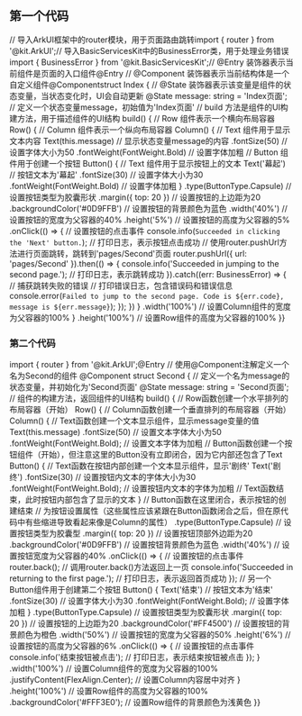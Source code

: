 ## 第一个代码
// 导入ArkUI框架中的router模块，用于页面路由跳转import { router } from '@kit.ArkUI';// 导入BasicServicesKit中的BusinessError类，用于处理业务错误import { BusinessError } from '@kit.BasicServicesKit';// @Entry 装饰器表示当前组件是页面的入口组件@Entry  // @Component 装饰器表示当前结构体是一个自定义组件@Componentstruct Index {  // @State 装饰器表示该变量是组件的状态变量，当状态变化时，UI会自动更新  @State message: string = 'Index页面'; // 定义一个状态变量message，初始值为'Index页面'  // build 方法是组件的UI构建方法，用于描述组件的UI结构  build() {    // Row 组件表示一个横向布局容器    Row() {      // Column 组件表示一个纵向布局容器      Column() {        // Text 组件用于显示文本内容        Text(this.message) // 显示状态变量message的内容          .fontSize(50) // 设置字体大小为50          .fontWeight(FontWeight.Bold) // 设置字体加粗        // Button 组件用于创建一个按钮        Button() {          // Text 组件用于显示按钮上的文本          Text('幕起') // 按钮文本为'幕起'            .fontSize(30) // 设置字体大小为30            .fontWeight(FontWeight.Bold) // 设置字体加粗        }        .type(ButtonType.Capsule) // 设置按钮类型为胶囊形状        .margin({ top: 20 }) // 设置按钮的上边距为20        .backgroundColor('#0D9FFB') // 设置按钮的背景颜色为蓝色        .width('40%') // 设置按钮的宽度为父容器的40%        .height('5%') // 设置按钮的高度为父容器的5%        .onClick(() => { // 设置按钮的点击事件          console.info(`Succeeded in clicking the 'Next' button.`); // 打印日志，表示按钮点击成功          // 使用router.pushUrl方法进行页面跳转，跳转到'pages/Second'页面          router.pushUrl({ url: 'pages/Second' }).then(() => {            console.info('Succeeded in jumping to the second page.'); // 打印日志，表示跳转成功          }).catch((err: BusinessError) => { // 捕获跳转失败的错误            // 打印错误日志，包含错误码和错误信息            console.error(`Failed to jump to the second page. Code is ${err.code}, message is ${err.message}`);          });        })      }      .width('100%') // 设置Column组件的宽度为父容器的100%    }    .height('100%') // 设置Row组件的高度为父容器的100%  }}

### 第二个代码
import { router } from '@kit.ArkUI';@Entry  // 使用@Component注解定义一个名为Second的组件  @Component  struct Second {  // 定义一个名为message的状态变量，并初始化为'Second页面'  @State message: string = 'Second页面';  // 组件的构建方法，返回组件的UI结构  build() {    // Row函数创建一个水平排列的布局容器（开始）    Row() {      // Column函数创建一个垂直排列的布局容器（开始）      Column() {        // Text函数创建一个文本显示组件，显示message变量的值        Text(this.message)          .fontSize(50) // 设置文本字体大小为50          .fontWeight(FontWeight.Bold); // 设置文本字体为加粗        // Button函数创建一个按钮组件（开始），但注意这里的Button没有立即闭合，因为它内部还包含了Text        Button() {          // Text函数在按钮内部创建一个文本显示组件，显示'剧终'          Text('剧终')            .fontSize(30) // 设置按钮内文本的字体大小为30            .fontWeight(FontWeight.Bold); // 设置按钮内文本的字体为加粗          // Text函数结束，此时按钮内部包含了显示的文本        } // Button函数在这里闭合，表示按钮的创建结束        // 为按钮设置属性（这些属性应该紧跟在Button函数闭合之后，但在原代码中有些缩进导致看起来像是Column的属性）        .type(ButtonType.Capsule) // 设置按钮类型为胶囊型        .margin({ top: 20 }) // 设置按钮顶部外边距为20        .backgroundColor('#0D9FFB') // 设置按钮背景颜色为蓝色        .width('40%') // 设置按钮宽度为父容器的40%        .onClick(() => { // 设置按钮的点击事件          router.back(); // 调用router.back()方法返回上一页          console.info('Succeeded in returning to the first page.'); // 打印日志，表示返回首页成功        });        // 另一个Button组件用于创建第二个按钮        Button() {          Text('结束') // 按钮文本为'结束'            .fontSize(30) // 设置字体大小为30            .fontWeight(FontWeight.Bold); // 设置字体加粗        }        .type(ButtonType.Capsule) // 设置按钮类型为胶囊形状        .margin({ top: 20 }) // 设置按钮的上边距为20        .backgroundColor('#FF4500') // 设置按钮的背景颜色为橙色        .width('50%') // 设置按钮的宽度为父容器的50%        .height('6%') // 设置按钮的高度为父容器的6%        .onClick(() => { // 设置按钮的点击事件          console.info('结束按钮被点击'); // 打印日志，表示结束按钮被点击        });      }      .width('100%') // 设置Column组件的宽度为父容器的100%      .justifyContent(FlexAlign.Center); // 设置Column内容居中对齐    }    .height('100%') // 设置Row组件的高度为父容器的100%    .backgroundColor('#FFF3E0'); // 设置Row组件的背景颜色为浅黄色  }}

